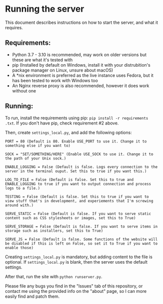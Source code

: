 # Running the server
This document describes instructions on how to start the server, and what it requires.

## Requirements:
- Python 3.7 - 3.10 is recommended, may work on older versions but these are what it's tested with
- pip (Installed by default on Windows, install it with your distrubition's package manager on Linux, unsure about macOS)
- A *nix environment is preferred as the live instance uses Fedora, but it has been tested to work with Windows too
- An Nginx reverse proxy is also recommended, however it does work without one


## Running:
To run, install the requirements using pip: `pip install -r requirements .txt`. If you don't have pip, check requirement #2 above.

Then, create `settings_local.py`, and add the following options:

 ```
PORT = 80 (Default is 80. Enable USE_PORT to use it. Change it to something else if you want to)

SOCK = "SET/SOMETHING/HERE" (Enable USE_SOCK to use it. Change it to the path of your Unix sock.)

ENABLE_LOGGING = False (Default is false. Logs every connection to the server in the terminal ouput. Set this to true if you want this.)

LOG_TO_FILE = False (Default is false. Set this to true and ENABLE_LOGGING to true if you want to output connection and process logs to a file.)

TESTING = False (Default is false. Set this to true if you want to view stuff that's in development, and experiements that I'm screwing around with.)

SERVE_STATIC = False (Default is false. If you want to serve static content such as CSS stylesheets or images, set this to True)

SERVE_STORAGE = False (Default is false. If you want to serve items in storage such as installers, set this to True)

SERVE_JS = False (Default is false. Some functions of the website will be disabled if this is left on False, so set it to True if you want to enable those)

```

Creating `settings_local.py` is mandatory, but adding content to the file is optional. If `settings_local.py` is blank, then the server uses the default settings.


After that, run the site with `python runserver.py`.

Please file any bugs you find in the "Issues" tab of this repository, or contact me using the provided info on the "about" page, so I can more easily find and patch them.